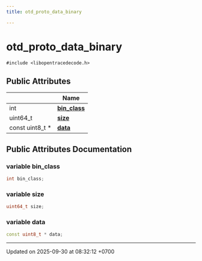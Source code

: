 ```yaml
---
title: otd_proto_data_binary

---
```


# otd_proto_data_binary






`#include <libopentracedecode.h>`

## Public Attributes

|                | Name           |
| -------------- | -------------- |
| int | **[bin_class](Classes/a00129.md#variable-bin-class)**  |
| uint64_t | **[size](Classes/a00129.md#variable-size)**  |
| const uint8_t * | **[data](Classes/a00129.md#variable-data)**  |

## Public Attributes Documentation

### variable bin_class

```cpp
int bin_class;
```


### variable size

```cpp
uint64_t size;
```


### variable data

```cpp
const uint8_t * data;
```


-------------------------------

Updated on 2025-09-30 at 08:32:12 +0700